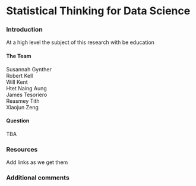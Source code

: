 # Statistical Thinking for Data Science

### Introduction
At a high level the subject of this research with be education

#### The Team
Susannah Gynther </br>
Robert Kell </br>
Will Kent </br>
Htet Naing Aung </br>
James Tesoriero </br>
Reasmey Tith </br>
Xiaojun Zeng </br>

#### Question
TBA

### Resources
Add links as we get them

### Additional comments
